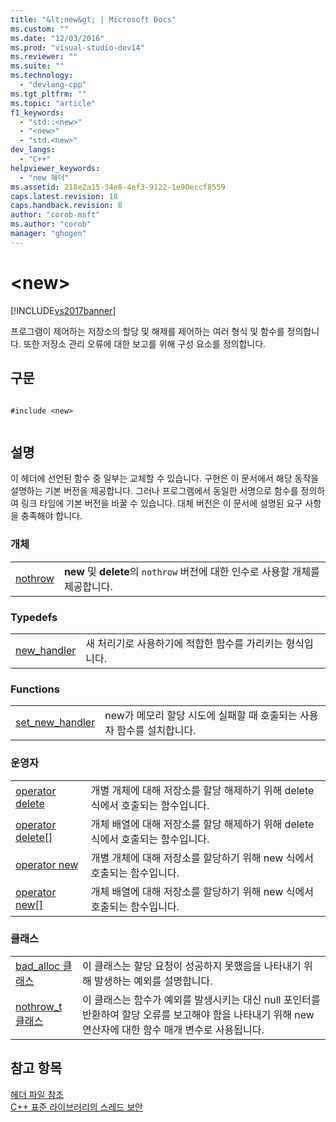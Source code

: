 ```yaml
---
title: "&lt;new&gt; | Microsoft Docs"
ms.custom: ""
ms.date: "12/03/2016"
ms.prod: "visual-studio-dev14"
ms.reviewer: ""
ms.suite: ""
ms.technology: 
  - "devlang-cpp"
ms.tgt_pltfrm: ""
ms.topic: "article"
f1_keywords: 
  - "std::<new>"
  - "<new>"
  - "std.<new>"
dev_langs: 
  - "C++"
helpviewer_keywords: 
  - "new 헤더"
ms.assetid: 218e2a15-34e8-4ef3-9122-1e90eccf8559
caps.latest.revision: 18
caps.handback.revision: 8
author: "corob-msft"
ms.author: "corob"
manager: "ghogen"
---
```

# &lt;new&gt;
[!INCLUDE[vs2017banner](../assembler/inline/includes/vs2017banner.md)]

프로그램이 제어하는 저장소의 할당 및 해제를 제어하는 여러 형식 및 함수를 정의합니다.  또한 저장소 관리 오류에 대한 보고를 위해 구성 요소를 정의합니다.  
  
## 구문  
  
```  
  
#include <new>  
  
```  
  
## 설명  
 이 헤더에 선언된 함수 중 일부는 교체할 수 있습니다.  구현은 이 문서에서 해당 동작을 설명하는 기본 버전을 제공합니다.  그러나 프로그램에서 동일한 서명으로 함수를 정의하여 링크 타임에 기본 버전을 바꿀 수 있습니다.  대체 버전은 이 문서에 설명된 요구 사항을 충족해야 합니다.  
  
### 개체  
  
|||  
|-|-|  
|[nothrow](../Topic/nothrow%20\(%3Cnew%3E\).md)|**new** 및 **delete**의 `nothrow` 버전에 대한 인수로 사용할 개체를 제공합니다.|  
  
### Typedefs  
  
|||  
|-|-|  
|[new\_handler](../Topic/new_handler.md)|새 처리기로 사용하기에 적합한 함수를 가리키는 형식입니다.|  
  
### Functions  
  
|||  
|-|-|  
|[set\_new\_handler](../Topic/set_new_handler.md)|new가 메모리 할당 시도에 실패할 때 호출되는 사용자 함수를 설치합니다.|  
  
### 운영자  
  
|||  
|-|-|  
|[operator delete](../Topic/operator%20delete%20\(%3Cnew%3E\).md)|개별 개체에 대해 저장소를 할당 해제하기 위해 delete 식에서 호출되는 함수입니다.|  
|[operator delete&#91;&#93;](../Topic/operator%20delete\(%3Cnew%3E\).md)|개체 배열에 대해 저장소를 할당 해제하기 위해 delete 식에서 호출되는 함수입니다.|  
|[operator new](../Topic/operator%20new%20\(%3Cnew%3E\).md)|개별 개체에 대해 저장소를 할당하기 위해 new 식에서 호출되는 함수입니다.|  
|[operator new&#91;&#93;](../Topic/operator%20new\(%3Cnew%3E\).md)|개체 배열에 대해 저장소를 할당하기 위해 new 식에서 호출되는 함수입니다.|  
  
### 클래스  
  
|||  
|-|-|  
|[bad\_alloc 클래스](../standard-library/bad-alloc-class.md)|이 클래스는 할당 요청이 성공하지 못했음을 나타내기 위해 발생하는 예외를 설명합니다.|  
|[nothrow\_t 클래스](../standard-library/nothrow-t-structure.md)|이 클래스는 함수가 예외를 발생시키는 대신 null 포인터를 반환하여 할당 오류를 보고해야 함을 나타내기 위해 new 연산자에 대한 함수 매개 변수로 사용됩니다.|  
  
## 참고 항목  
 [헤더 파일 참조](../standard-library/cpp-standard-library-header-files.md)   
 [C\+\+ 표준 라이브러리의 스레드 보안](../standard-library/thread-safety-in-the-cpp-standard-library.md)
